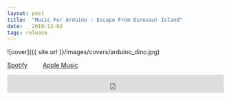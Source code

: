 ```yaml
---
layout: post
title:  "Music For Arduino : Escape From Dinosaur Island"
date:   2019-12-02
tags: release
---
```

![cover]({{ site.url }}/images/covers/arduino_dino.jpg)

<a href="https://open.spotify.com/album/6CH1TuhEesRlc01AGGA5bh?si=wn0S2uHuQy-15r_n52coVw"> Spotify</a>
&emsp;&emsp;
<a href="https://music.apple.com/us/album/music-for-arduino-escape-from-dinosaur-island-ep/1489620689"> Apple Music</a>
<iframe style="border: 0; width: 100%; height: 42px;" src="https://bandcamp.com/EmbeddedPlayer/album=3521045326/size=small/bgcol=ffffff/linkcol=0687f5/transparent=true/" seamless><a href="http://b38tn1k.bandcamp.com/album/escape-from-dinosaur-island">Escape From Dinosaur Island by B38TN1K</a></iframe>
